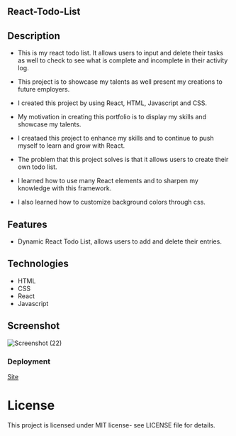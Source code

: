 ## React-Todo-List

## Description

- This is my react todo list. It allows users to input and delete their tasks as well to check to see what is complete and incomplete in their activity log.

- This project is to showcase my talents as well present my creations to future employers.
- I created this project by using React, HTML, Javascript and CSS.
- My motivation in creating this portfolio is to display my skills and showcase my talents.
- I creataed this project to enhance my skills and to continue to push myself to learn and grow with React.
- The problem that this project solves is that it allows users to create their own todo list.
- I learned how to use many React elements and to sharpen my knowledge with this framework.
- I also learned how to customize background colors through css.

## Features

- Dynamic React Todo List, allows users to add and delete their entries.

## Technologies

- HTML
- CSS
- React
- Javascript

## Screenshot

![Screenshot (22)](https://user-images.githubusercontent.com/71462708/125765204-3b918cc8-ecda-4fd2-8b8c-0e2cb47879fb.png)

### Deployment

[Site](https://antonneturner.github.io/React-Todo-List/)


# License

This project is licensed under MIT license- see LICENSE file for details.
